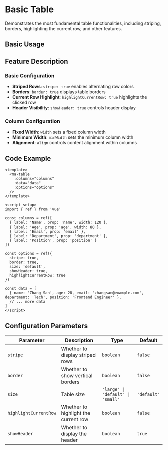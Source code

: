 # Basic Table

Demonstrates the most fundamental table functionalities, including striping, borders, highlighting the current row, and other features.

## Basic Usage

<DemoPreview dir="demos/ma-table/basic" />

## Feature Description

### Basic Configuration
- **Striped Rows**: `stripe: true` enables alternating row colors  
- **Borders**: `border: true` displays table borders  
- **Current Row Highlight**: `highlightCurrentRow: true` highlights the clicked row  
- **Header Visibility**: `showHeader: true` controls header display  

### Column Configuration  
- **Fixed Width**: `width` sets a fixed column width  
- **Minimum Width**: `minWidth` sets the minimum column width  
- **Alignment**: `align` controls content alignment within columns  

## Code Example  

```vue
<template>
  <ma-table
    :columns="columns"
    :data="data"
    :options="options"
  />
</template>

<script setup>
import { ref } from 'vue'

const columns = ref([
  { label: 'Name', prop: 'name', width: 120 },
  { label: 'Age', prop: 'age', width: 80 },
  { label: 'Email', prop: 'email' },
  { label: 'Department', prop: 'department' },
  { label: 'Position', prop: 'position' }
])

const options = ref({
  stripe: true,
  border: true,
  size: 'default',
  showHeader: true,
  highlightCurrentRow: true
})

const data = [
  { name: 'Zhang San', age: 28, email: 'zhangsan@example.com', department: 'Tech', position: 'Frontend Engineer' },
  // ... more data
]
</script>
```

## Configuration Parameters  

| Parameter | Description | Type | Default |  
|-----------|-------------|------|---------|  
| `stripe` | Whether to display striped rows | `boolean` | `false` |  
| `border` | Whether to show vertical borders | `boolean` | `false` |  
| `size` | Table size | `'large' \| 'default' \| 'small'` | `'default'` |  
| `highlightCurrentRow` | Whether to highlight the current row | `boolean` | `false` |  
| `showHeader` | Whether to display the header | `boolean` | `true` |